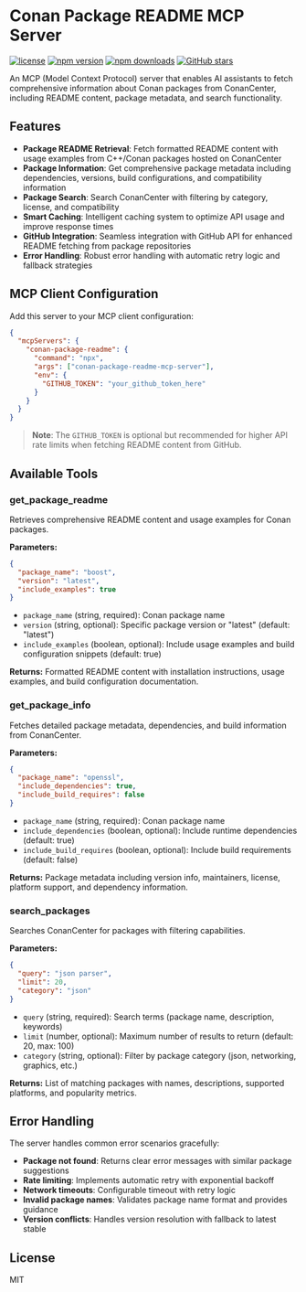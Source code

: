 # Conan Package README MCP Server

[![license](https://img.shields.io/npm/l/conan-package-readme-mcp-server)](https://github.com/elchika-inc/conan-package-readme-mcp-server/blob/main/LICENSE)
[![npm version](https://img.shields.io/npm/v/conan-package-readme-mcp-server)](https://www.npmjs.com/package/conan-package-readme-mcp-server)
[![npm downloads](https://img.shields.io/npm/dm/conan-package-readme-mcp-server)](https://www.npmjs.com/package/conan-package-readme-mcp-server)
[![GitHub stars](https://img.shields.io/github/stars/elchika-inc/conan-package-readme-mcp-server)](https://github.com/elchika-inc/conan-package-readme-mcp-server)

An MCP (Model Context Protocol) server that enables AI assistants to fetch comprehensive information about Conan packages from ConanCenter, including README content, package metadata, and search functionality.

## Features

- **Package README Retrieval**: Fetch formatted README content with usage examples from C++/Conan packages hosted on ConanCenter
- **Package Information**: Get comprehensive package metadata including dependencies, versions, build configurations, and compatibility information
- **Package Search**: Search ConanCenter with filtering by category, license, and compatibility
- **Smart Caching**: Intelligent caching system to optimize API usage and improve response times
- **GitHub Integration**: Seamless integration with GitHub API for enhanced README fetching from package repositories
- **Error Handling**: Robust error handling with automatic retry logic and fallback strategies

## MCP Client Configuration

Add this server to your MCP client configuration:

```json
{
  "mcpServers": {
    "conan-package-readme": {
      "command": "npx",
      "args": ["conan-package-readme-mcp-server"],
      "env": {
        "GITHUB_TOKEN": "your_github_token_here"
      }
    }
  }
}
```

> **Note**: The `GITHUB_TOKEN` is optional but recommended for higher API rate limits when fetching README content from GitHub.

## Available Tools

### get_package_readme

Retrieves comprehensive README content and usage examples for Conan packages.

**Parameters:**
```json
{
  "package_name": "boost",
  "version": "latest",
  "include_examples": true
}
```

- `package_name` (string, required): Conan package name
- `version` (string, optional): Specific package version or "latest" (default: "latest")
- `include_examples` (boolean, optional): Include usage examples and build configuration snippets (default: true)

**Returns:** Formatted README content with installation instructions, usage examples, and build configuration documentation.

### get_package_info

Fetches detailed package metadata, dependencies, and build information from ConanCenter.

**Parameters:**
```json
{
  "package_name": "openssl",
  "include_dependencies": true,
  "include_build_requires": false
}
```

- `package_name` (string, required): Conan package name
- `include_dependencies` (boolean, optional): Include runtime dependencies (default: true)
- `include_build_requires` (boolean, optional): Include build requirements (default: false)

**Returns:** Package metadata including version info, maintainers, license, platform support, and dependency information.

### search_packages

Searches ConanCenter for packages with filtering capabilities.

**Parameters:**
```json
{
  "query": "json parser",
  "limit": 20,
  "category": "json"
}
```

- `query` (string, required): Search terms (package name, description, keywords)
- `limit` (number, optional): Maximum number of results to return (default: 20, max: 100)
- `category` (string, optional): Filter by package category (json, networking, graphics, etc.)

**Returns:** List of matching packages with names, descriptions, supported platforms, and popularity metrics.

## Error Handling

The server handles common error scenarios gracefully:

- **Package not found**: Returns clear error messages with similar package suggestions
- **Rate limiting**: Implements automatic retry with exponential backoff
- **Network timeouts**: Configurable timeout with retry logic
- **Invalid package names**: Validates package name format and provides guidance
- **Version conflicts**: Handles version resolution with fallback to latest stable

## License

MIT